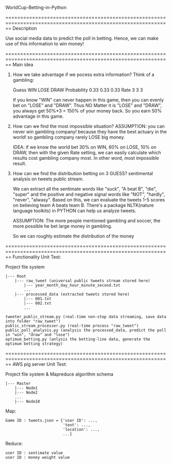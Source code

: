 WorldCup-Betting-in-Python

==============================================================================================================
Description

Use social media data to predict the poll in betting. Hence, we can make use of this information to win money!


==============================================================================================================
Main idea

1. How we take advantage if we pocess extra information?
    Think of a gambling:

    Guess           WIN     LOSE    DRAW
    Probability     0.33    0.33    0.33
    Rate            3       3       3

    If you know "WIN" can never happen in this game, then you can evenly bet on "LOSE" and "DRAW". Thus NO Matter it is "LOSE" and "DRAW", you always get 50%*3 = 150% of your money back. So you earn 50% advantage in this game.

2. How can we find the most impossible situation?
    ASSUMPTION: you can never win gambling company! because they have the best actuary in the world! so gambling company rarely LOSE big money.

    IDEA:
    if we know the world bet 30% on WIN, 60% on LOSE, 10% on DRAW, then with the given Rate setting, we can easily calculate which results cost gambling company most. In other word, most impossible result.

3. How can we find the distribution betting on 3 GUESS?
    sentimental analysis on tweets public stream.

    We can extract all the sentimate words like "suck", "A beat B", "die", "super" and the positive and negative signal words like "NOT", "hardly", "never", "alwasy". Based on this, we can evaluate the tweets 1-5 scores on believing team A beats team B. There's a package NLTK(nature language toolkits) in PYTHON can help us analyze tweets.

    ASSUMPTION:
        The more people mentioned gambling and soccer, the more possible he bet large money in gambling.

    So we can roughly estimate the distribution of the money


==============================================================================================================
Functionality Unit Test:

Project file system

    |--- Root
        |--- raw_tweet (universal public tweets stream stored here)
            |--- year_month_day_hour_minute_second.txt
            ...
        |--- processed_data (extracted tweets stored here)
            |--- 001.txt
            |--- 002.txt
            ...
            
    tweeter_public_stream.py (real-time non-stop data streaming, save data into folder "raw_tweet")
    public_stream_processer.py (real-time process "raw_tweet")
    public_poll_analysis.py (analysis the processed_data, predict the poll in "win", "draw" and "lose")
    optimum_betting.py (anlysis the betting-line data, generate the optimum betting strategy)
    
==============================================================================================================
AWS pig server Unit Test:

Project file system & Mapreduce algorithm schema

    |--- Master
        |--- Node1
        |--- Node2
        ...
        |--- Node10

Map:

    Game ID : tweets.json = {'user ID': ...,
                             'text': ...,
                             'location': ...,
                             ...}

Reduce:

    user ID : sentimate value
    user ID : money weight value
